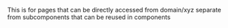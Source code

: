 This is for pages that can be directly accessed from domain/xyz
separate from subcomponents that can be reused in components